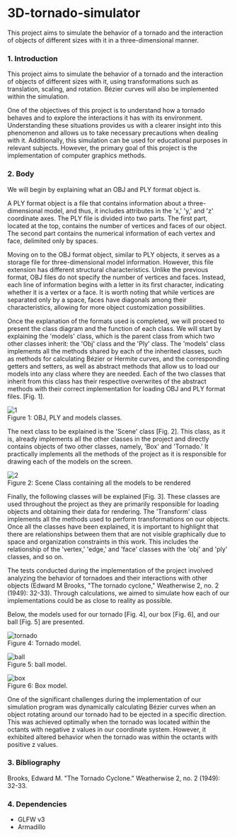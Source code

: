 # 3D-tornado-simulator
This project aims to simulate the behavior of a tornado and the interaction of objects of different sizes with it in a three-dimensional manner.

### 1. Introduction

This project aims to simulate the behavior of a tornado and the interaction of objects of different sizes with it, using transformations such as translation, scaling, and rotation. Bézier curves will also be implemented within the simulation.

One of the objectives of this project is to understand how a tornado behaves and to explore the interactions it has with its environment. Understanding these situations provides us with a clearer insight into this phenomenon and allows us to take necessary precautions when dealing with it. Additionally, this simulation can be used for educational purposes in relevant subjects. However, the primary goal of this project is the implementation of computer graphics methods.

### 2. Body

We will begin by explaining what an OBJ and PLY format object is.

A PLY format object is a file that contains information about a three-dimensional model, and thus, it includes attributes in the 'x,' 'y,' and 'z' coordinate axes. The PLY file is divided into two parts. The first part, located at the top, contains the number of vertices and faces of our object. The second part contains the numerical information of each vertex and face, delimited only by spaces.

Moving on to the OBJ format object, similar to PLY objects, it serves as a storage file for three-dimensional model information. However, this file extension has different structural characteristics. Unlike the previous format, OBJ files do not specify the number of vertices and faces. Instead, each line of information begins with a letter in its first character, indicating whether it is a vertex or a face. It is worth noting that while vertices are separated only by a space, faces have diagonals among their characteristics, allowing for more object customization possibilities.

Once the explanation of the formats used is completed, we will proceed to present the class diagram and the function of each class. We will start by explaining the 'models' class, which is the parent class from which two other classes inherit: the 'Obj' class and the 'Ply' class. The 'models' class implements all the methods shared by each of the inherited classes, such as methods for calculating Bézier or Hermite curves, and the corresponding getters and setters, as well as abstract methods that allow us to load our models into any class where they are needed. Each of the two classes that inherit from this class has their respective overwrites of the abstract methods with their correct implementation for loading OBJ and PLY format files. [Fig. 1].

![1](https://github.com/Hectmtz/3D-tornado-simulator/assets/145248331/cb971808-4fc4-4cd0-a677-eb564f6448f3)\
Figure 1: OBJ, PLY and models classes.

The next class to be explained is the 'Scene' class [Fig. 2]. This class, as it is, already implements all the other classes in the project and directly contains objects of two other classes, namely, 'Box' and 'Tornado.' It practically implements all the methods of the project as it is responsible for drawing each of the models on the screen.

![2](https://github.com/Hectmtz/3D-tornado-simulator/assets/145248331/32ddc0e1-191e-41bf-b98c-a898134533f8)\
Figure 2: Scene Class containing all the models to be rendered

Finally, the following classes will be explained [Fig. 3]. These classes are used throughout the project as they are primarily responsible for loading objects and obtaining their data for rendering. The 'Transform' class implements all the methods used to perform transformations on our objects. Once all the classes have been explained, it is important to highlight that there are relationships between them that are not visible graphically due to space and organization constraints in this work. This includes the relationship of the 'vertex,' 'edge,' and 'face' classes with the 'obj' and 'ply' classes, and so on.

The tests conducted during the implementation of the project involved analyzing the behavior of tornadoes and their interactions with other objects (Edward M Brooks, "The tornado cyclone," Weatherwise 2, no. 2 (1949): 32-33). Through calculations, we aimed to simulate how each of our implementations could be as close to reality as possible.

Below, the models used for our tornado [Fig. 4], our box [Fig. 6], and our ball [Fig. 5] are presented.

![tornado](https://github.com/Hectmtz/3D-tornado-simulator/assets/145248331/1b21f96a-4fe1-402a-847e-e70bcd37b425)\
Figure 4: Tornado model.

![ball](https://github.com/Hectmtz/3D-tornado-simulator/assets/145248331/d9c6445c-982f-468b-ac63-b51a781666ea)</br>
Figure 5: ball model.

![box](https://github.com/Hectmtz/3D-tornado-simulator/assets/145248331/80c405fd-b624-4af9-a69a-71bbbcac231c)</br>
Figure 6: Box model.

One of the significant challenges during the implementation of our simulation program was dynamically calculating Bézier curves when an object rotating around our tornado had to be ejected in a specific direction. This was achieved optimally when the tornado was located within the octants with negative z values in our coordinate system. However, it exhibited altered behavior when the tornado was within the octants with positive z values.

### 3. Bibliography
Brooks, Edward M. "The Tornado Cyclone." Weatherwise 2, no. 2 (1949): 32-33.

### 4. Dependencies 
- GLFW v3
- Armadillo
